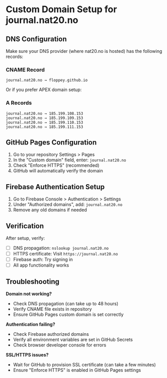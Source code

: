 # Custom Domain Setup for journal.nat20.no

## DNS Configuration

Make sure your DNS provider (where nat20.no is hosted) has the following records:

### CNAME Record

```
journal.nat20.no → floppey.github.io
```

Or if you prefer APEX domain setup:

### A Records

```
journal.nat20.no → 185.199.108.153
journal.nat20.no → 185.199.109.153
journal.nat20.no → 185.199.110.153
journal.nat20.no → 185.199.111.153
```

## GitHub Pages Configuration

1. Go to your repository Settings > Pages
2. In the "Custom domain" field, enter: `journal.nat20.no`
3. Check "Enforce HTTPS" (recommended)
4. GitHub will automatically verify the domain

## Firebase Authentication Setup

1. Go to Firebase Console > Authentication > Settings
2. Under "Authorized domains", add: `journal.nat20.no`
3. Remove any old domains if needed

## Verification

After setup, verify:

- [ ] DNS propagation: `nslookup journal.nat20.no`
- [ ] HTTPS certificate: Visit `https://journal.nat20.no`
- [ ] Firebase auth: Try signing in
- [ ] All app functionality works

## Troubleshooting

**Domain not working?**

- Check DNS propagation (can take up to 48 hours)
- Verify CNAME file exists in repository
- Ensure GitHub Pages custom domain is set correctly

**Authentication failing?**

- Check Firebase authorized domains
- Verify all environment variables are set in GitHub Secrets
- Check browser developer console for errors

**SSL/HTTPS issues?**

- Wait for GitHub to provision SSL certificate (can take a few minutes)
- Ensure "Enforce HTTPS" is enabled in GitHub Pages settings
